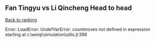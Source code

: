 ## Fan Tingyu vs Li Qincheng Head to head

[Back to ranking](../../index.md)




Error: LoadError: UndefVarError: countmoves not defined
in expression starting at c:\weiqi\simulation\utils.jl:398




